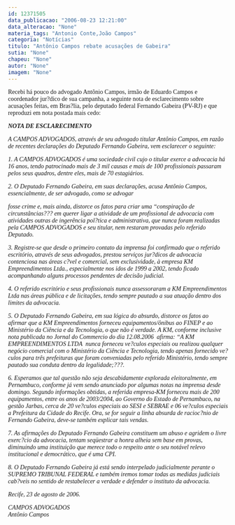 ```yaml
---
id: 12371505
data_publicacao: "2006-08-23 12:21:00"
data_alteracao: "None"
materia_tags: "Antonio Conte,João Campos"
categoria: "Notícias"
titulo: "Antônio Campos rebate acusações de Gabeira"
sutia: "None"
chapeu: "None"
autor: "None"
imagem: "None"
---
```

<p><P><FONT face=Verdana>Recebi há pouco do advogado Antônio Campos, irmão de Eduardo Campos e coordenador jur?dico de sua campanha, a seguinte nota de esclarecimento sobre acusações feitas, em Bras?lia, pelo deputado federal Fernando Gabeira (PV-RJ) e que reproduzi em nota postada mais cedo:</FONT></P></p>
<p><P><FONT face=Verdana><STRONG><EM>NOTA DE ESCLARECIMENTO</EM></STRONG></FONT></P></p>
<p><P><FONT face=Verdana><EM>A CAMPOS ADVOGADOS, através de seu advogado titular Antônio Campos, em razão de recentes declarações do Deputado Fernando Gabeira, vem esclarecer o seguinte:</EM></FONT></P></p>
<p><P><FONT face=Verdana><EM>1. A CAMPOS ADVOGADOS é uma sociedade civil cujo o titular exerce a advocacia há 16 anos, tendo patrocinado mais de 3 mil causas e mais de 100 profissionais passaram pelos seus quadros, dentre eles, mais de 70 estagiários.</EM></FONT></P></p>
<p><P><FONT face=Verdana><EM>2. O Deputado Fernando Gabeira, em suas declarações, acusa Antônio Campos, essencialmente, de ser advogado, como se advogar</p>
<p> fosse crime e, mais ainda, distorce os fatos para criar uma “conspiração de circunstâncias??? em querer ligar a atividade de um profissional de advocacia com atividades outras de ingerência pol?tica e administrativa, que nunca foram realizadas pela CAMPOS ADVOGADOS e seu titular, nem restaram provadas pelo referido Deputado.</EM></FONT></P></p>
<p><P><FONT face=Verdana><EM>3. Registre-se que desde o primeiro contato da imprensa foi confirmado que o referido escritório, através de seus advogados, prestou serviços jur?dicos de advocacia contenciosa nas áreas c?vel e comercial, sem exclusividade, à empresa KM Empreendimentos Ltda., especialmente nos idos de 1999 a 2002, tendo ficado acompanhando alguns processos pendentes de decisão judicial.</EM></FONT></P></p>
<p><P><FONT face=Verdana><EM>4. O referido escritório e seus profissionais nunca assessoraram a KM Empreendimentos Ltda nas áreas pública e de licitações, tendo sempre pautado a sua atuação dentro dos limites da advocacia.</EM></FONT></P></p>
<p><P><FONT face=Verdana><EM>5. O Deputado Fernando Gabeira, em sua lógica do absurdo, distorce os fatos ao afirmar que a KM Empreendimentos forneceu equipamentos/ônibus ao FINEP e ao Ministério da Ciência e da Tecnologia, o que não é verdade. A KM, conforme inclusive nota publicada no Jornal do Commercio do dia 12.08.2006&nbsp; afirma: “A KM EMPREENDIMENTOS LTDA&nbsp; nunca forneceu ve?culos especiais ou realizou qualquer negócio comercial com o Ministério da Ciência e Tecnologia, tendo apenas fornecido ve?culos para três prefeituras que foram conveniadas pelo referido Ministério, tendo sempre pautado sua conduta dentro da legalidade;???.</EM></FONT></P></p>
<p><P><FONT face=Verdana><EM>6. Esperamos que tal questão não seja descabidamente explorada eleitoralmente, em Pernambuco, conforme já vem sendo anunciado por algumas notas na imprensa desde domingo. Segundo informações obtidas, a referida empresa-KM forneceu mais de 200 equipamentos, entre os anos de 2003/2004, ao Governo do Estado de Pernambuco, na gestão Jarbas, cerca de 20 ve?culos especiais ao SESI e SEBRAE e 06 ve?culos especiais a Prefeitura da Cidade do Recife. Ora, se for seguir a linha absurda de racioc?nio de Fernando Gabeira, deve-se também explicar tais vendas. </EM></FONT></P></p>
<p><P><FONT face=Verdana><EM>7. As afirmações do Deputado Fernando Gabeira constituem um abuso e agridem o livre exerc?cio da advocacia, tentam seqüestrar a honra alheia sem base em provas, diminuindo uma instituição que merece todo o respeito ante o seu notável relevo institucional e democrático, que é uma CPI.</EM></FONT></P></p>
<p><P><FONT face=Verdana><EM>8. O Deputado Fernando Gabeira já está sendo interpelado judicialmente perante o SUPREMO TRIBUNAL FEDERAL e também iremos tomar todas as medidas judiciais cab?veis no sentido de restabelecer a verdade e defender o instituto da advocacia.</EM></FONT></P></p>
<p><P><FONT face=Verdana><EM>Recife, 23 de agosto de 2006.</EM></FONT></P></p>
<p><P><EM><FONT face=Verdana>CAMPOS ADVOGADOS<BR>Antônio Campos</FONT><BR></EM></P> </p>
